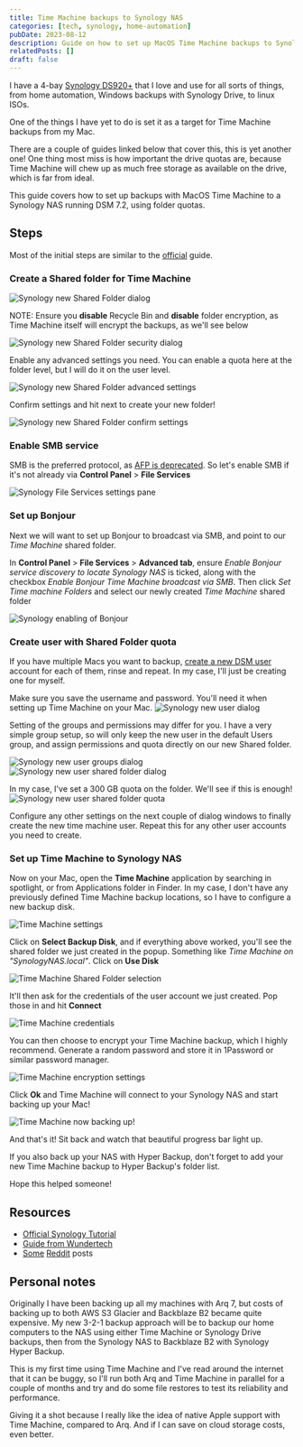 ```yaml
---
title: Time Machine backups to Synology NAS
categories: [tech, synology, home-automation]
pubDate: 2023-08-12
description: Guide on how to set up MacOS Time Machine backups to Synology NAS
relatedPosts: []
draft: false
---
```


I have a 4-bay [Synology DS920+][ds920] that I love and use for all sorts of
things, from home automation, Windows backups with Synology Drive, to linux
ISOs.

One of the things I have yet to do is set it as a target for Time Machine
backups from my Mac.

There are a couple of guides linked below that cover this, this is yet another
one! One thing most miss is how important the drive quotas are, because Time
Machine will chew up as much free storage as available on the drive, which is
far from ideal.

This guide covers how to set up backups with MacOS Time Machine to a Synology
NAS running DSM 7.2, using folder quotas.

## Steps

Most of the initial steps are similar to the [official] guide.

### Create a Shared folder for Time Machine

![Synology new Shared Folder dialog](/assets/syno-new-shared-folder.png)

NOTE: Ensure you **disable** Recycle Bin and **disable** folder encryption, as
Time Machine itself will encrypt the backups, as we'll see below

![Synology new Shared Folder security dialog](/assets/syno-new-shared-folder-security.png)

Enable any advanced settings you need. You can enable a quota here at the folder level, but I will do it on the user level.

![Synology new Shared Folder advanced settings](/assets/syno-new-shared-folder-advanced.png)

Confirm settings and hit next to create your new folder!

![Synology new Shared Folder confirm settings](/assets/syno-new-shared-folder-confirm.png)

### Enable SMB service

SMB is the preferred protocol, as [AFP is deprecated][afp]. So
let's enable SMB if it's not already via **Control Panel** > **File Services**

![Synology File Services settings pane](/assets/syno-smb.png)

### Set up Bonjour

Next we will want to set up Bonjour to broadcast via SMB, and point to our *Time
Machine* shared folder.

In **Control Panel** > **File Services** > **Advanced tab**, ensure *Enable
Bonjour service discovery to locate Synology NAS* is ticked, along with the
checkbox *Enable Bonjour Time Machine broadcast via SMB*. Then click *Set Time
machine Folders* and select our newly created *Time Machine* shared folder

![Synology enabling of Bonjour](/assets/syno-bonjour.png)

### Create user with Shared Folder quota

If you have multiple Macs you want to backup, [create a new DSM
user][create-user] account for each of them, rinse and repeat. In my case, I'll
just be creating one for myself.

Make sure you save the username and password. You'll need it when setting up
Time Machine on your Mac.
![Synology new user dialog](/assets/syno-new-user.png)

Setting of the groups and permissions may differ for you. I have a very simple
group setup, so will only keep the new user in the default Users group, and assign
permissions and quota directly on our new Shared folder.

![Synology new user groups dialog](/assets/syno-new-user-groups.png)
![Synology new user shared folder dialog](/assets/syno-new-user-shared-permissions.png)

In my case, I've set a 300 GB quota on the folder. We'll see if this is enough!
![Synology new user shared folder quota](/assets/syno-new-user-quota.png)

Configure any other settings on the next couple of dialog windows to finally
create the new time machine user. Repeat this for any other user accounts you need to create.

### Set up Time Machine to Synology NAS

Now on your Mac, open the **Time Machine** application by searching in spotlight, or from Applications folder in Finder. In my case, I don't have any previously defined Time Machine backup locations, so I have to configure a new backup disk.

![Time Machine settings](/assets/time-machine-settings.png)

Click on **Select Backup Disk**, and if everything above worked, you'll see the
shared folder we just created in the popup. Something like *Time Machine on
"SynologyNAS.local"*. Click on **Use Disk**

![Time Machine Shared Folder selection](/assets/time-machine-folder-select.png)

It'll then ask for the credentials of the user account we just created. Pop those
in and hit **Connect**

![Time Machine credentials](/assets/time-machine-credentials.png)

You can then choose to encrypt your Time Machine backup, which I highly
recommend. Generate a random password and store it in 1Password or similar
password manager.

![Time Machine encryption settings](/assets/time-machine-encryption.png)

Click **Ok** and Time Machine will connect to your Synology NAS and start backing
up your Mac!

![Time Machine now backing up!](/assets/time-machine-backing-up.png)

And that's it! Sit back and watch that beautiful progress bar light up.

If you also back up your NAS with Hyper Backup, don't forget to add your new
Time Machine backup to Hyper Backup's folder list.

Hope this helped someone!

## Resources

- [Official Synology Tutorial][official]
- [Guide from Wundertech][wundertech]
- [Some][reddit-1] [Reddit][reddit-2] posts

## Personal notes

Originally I have been backing up all my machines with Arq 7, but costs of
backing up to both AWS S3 Glacier and Backblaze B2 became quite expensive. My
new 3-2-1 backup approach will be to backup our home computers to the NAS using
either Time Machine or Synology Drive backups, then from the Synology NAS to
Backblaze B2 with Synology Hyper Backup.

This is my first time using Time Machine and I've read around the internet that
it can be buggy, so I'll run both Arq and Time Machine in parallel for a couple
of months and try and do some file restores to test its reliability and
performance.

Giving it a shot because I really like the idea of native Apple support with
Time Machine, compared to Arq. And if I can save on cloud storage costs, even
better.

[official]: https://kb.synology.com/en-my/DSM/tutorial/How_to_back_up_files_from_Mac_to_Synology_NAS_with_Time_Machine
[wundertech]: https://www.wundertech.net/how-to-backup-to-a-synology-nas-with-time-machine/
[reddit-1]: https://www.reddit.com/r/synology/comments/t0manx/time_machine_backup_on_synology_nas/
[reddit-2]: https://www.reddit.com/r/synology/comments/13rs974/macos_time_machine_experience_with_synology/
[afp]: https://www.macworld.com/article/234926/using-afp-to-share-a-mac-drive-its-time-to-change.html
[create-user]: https://kb.synology.com/en-my/DSM/help/DSM/AdminCenter/file_user_create?version=7
[ds920]: https://nascompares.com/2020/05/21/synology-ds920-nas-drive-hardware-review/
